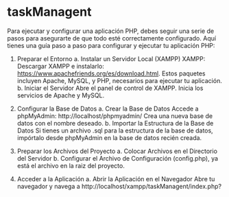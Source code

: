 # taskManagent

Para ejecutar y configurar una aplicación PHP, debes seguir una serie de pasos para asegurarte de que todo esté correctamente configurado. Aquí tienes una guía paso a paso para configurar y ejecutar tu aplicación PHP:

1. Preparar el Entorno
a. Instalar un Servidor Local (XAMPP)
XAMPP: Descargar XAMPP e instalarlo: https://www.apachefriends.org/es/download.html.
Estos paquetes incluyen Apache, MySQL, y PHP, necesarios para ejecutar tu aplicación.
b. Iniciar el Servidor
Abre el panel de control de XAMPP.
Inicia los servicios de Apache y MySQL.

2. Configurar la Base de Datos
a. Crear la Base de Datos
Accede a phpMyAdmin: http://localhost/phpmyadmin/
Crea una nueva base de datos con el nombre deseado.
b. Importar la Estructura de la Base de Datos
Si tienes un archivo .sql para la estructura de la base de datos, impórtalo desde phpMyAdmin en la base de datos recién creada.

3. Preparar los Archivos del Proyecto
a. Colocar Archivos en el Directorio del Servidor
b. Configurar el Archivo de Configuración (config.php), ya está el archivo en la raiz del proyecto.

4. Acceder a la Aplicación
a. Abrir la Aplicación en el Navegador
Abre tu navegador y navega a http://localhost/xampp/taskManagent/index.php?
